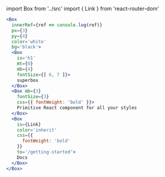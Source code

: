 import Box from '../src'
import { Link } from 'react-router-dom'

```.jsx
<Box
  innerRef={ref => console.log(ref)}
  px={3}
  py={4}
  color='white'
  bg='black'>
  <Box
    is='h1'
    mt={0}
    mb={4}
    fontSize={[ 6, 7 ]}>
    superbox
  </Box>
  <Box mb={3}
    fontSize={3}
    css={{ fontWeight: 'bold' }}>
    Primitive React component for all your styles
  </Box>
  <Box
    is={Link}
    color='inherit'
    css={{
      fontWeight: 'bold'
    }}
    to='/getting-started'>
    Docs
  </Box>
</Box>
```


